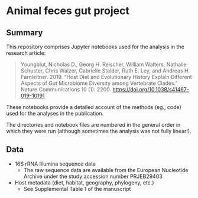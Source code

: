 Animal feces gut project
========================

## Summary 

This repository comprises Jupyter notebooks used for the analysis in the
research article:

> Youngblut, Nicholas D., Georg H. Reischer, William Walters, Nathalie Schuster, Chris Walzer, Gabrielle Stalder, Ruth E. Ley, and Andreas H. Farnleitner. 2019. “Host Diet and Evolutionary History Explain Different Aspects of Gut Microbiome Diversity among Vertebrate Clades.” Nature Communications 10 (1): 2200. https://doi.org/10.1038/s41467-019-10191



These notebooks provide a detailed account of the methods (eg., code)
used for the analyses in the publication. 

The directories and notebook files are numbered in the general order in which they
were run (although sometimes the analysis was not fully linear!).


## Data 

* 16S rRNA Illumina sequence data
  * The raw sequence data are available from the European Nucleotide Archive under the study accession number PRJEB29403
* Host metadata (diet, habitat, geography, phylogeny, etc.)
  * See Supplemental Table 1 of the manuscript


